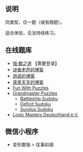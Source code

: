 ## 说明
同类型，仅一题（或有限题）。

适合体验，无法持续练习。

## 在线题库
- [独·数之道](http://www.sudokufans.org.cn/pk7a/) 【需要登录】
- [谜者老芦的博客](http://blog.sina.com.cn/s/articlelist_1752936301_0_1.html)
- [逍遥的博客](http://blog.sina.com.cn/iae3ng)
- [真笑天天的博客](http://blog.sina.com.cn/zhenxiaott)
- [Fun With Puzzles](https://www.funwithpuzzles.com/2017/02/sudoku-variations-index-page.html)
- [Grandmaster Puzzles](https://www.gmpuzzles.com/blog/)
  - [Battleship Sudoku](https://www.gmpuzzles.com/blog/category/sudoku/)
  - [Deficit Sudoku](https://www.gmpuzzles.com/blog/category/sudoku/deficitsurplus-sudoku/)
  - [Surplus Sudoku](https://www.gmpuzzles.com/blog/category/sudoku/deficitsurplus-sudoku/)
- [Logic Masters Deutschland e.V.](https://logic-masters.de/Raetselportal/Suche/erweitert.php?tag_id=1001)

## 微信小程序
- 变形数独 > 往事如烟